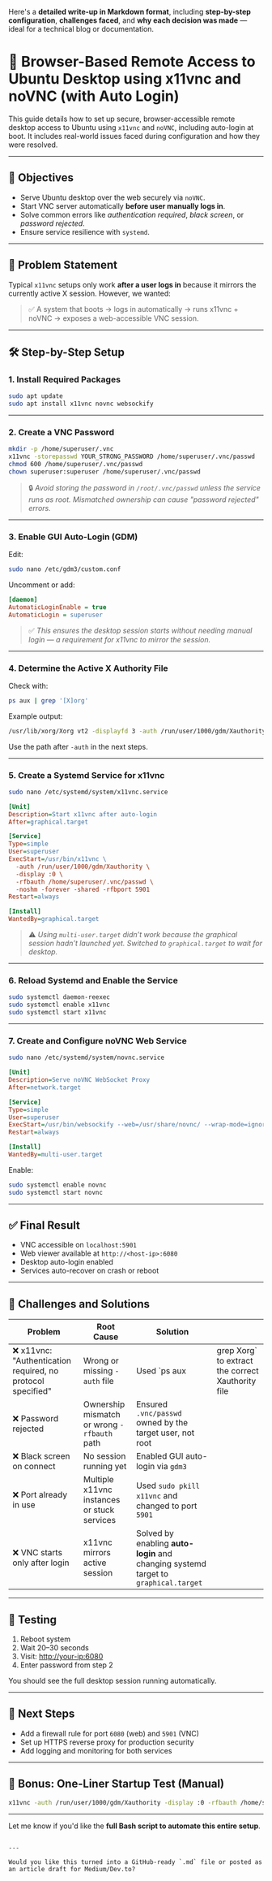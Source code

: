 Here's a **detailed write-up in Markdown format**, including **step-by-step configuration**, **challenges faced**, and **why each decision was made** — ideal for a technical blog or documentation.

# 🔐 Browser-Based Remote Access to Ubuntu Desktop using x11vnc and noVNC (with Auto Login)

This guide details how to set up secure, browser-accessible remote desktop access to Ubuntu using `x11vnc` and `noVNC`, including auto-login at boot. It includes real-world issues faced during configuration and how they were resolved.

---

## 🎯 Objectives

- Serve Ubuntu desktop over the web securely via `noVNC`.
- Start VNC server automatically **before user manually logs in**.
- Solve common errors like *authentication required*, *black screen*, or *password rejected*.
- Ensure service resilience with `systemd`.

---

## 🧩 Problem Statement

Typical `x11vnc` setups only work **after a user logs in** because it mirrors the currently active X session. However, we wanted:

> ✅ A system that boots → logs in automatically → runs x11vnc + noVNC → exposes a web-accessible VNC session.

---

## 🛠️ Step-by-Step Setup

### 1. **Install Required Packages**

```bash
sudo apt update
sudo apt install x11vnc novnc websockify
````

---

### 2. **Create a VNC Password**

```bash
mkdir -p /home/superuser/.vnc
x11vnc -storepasswd YOUR_STRONG_PASSWORD /home/superuser/.vnc/passwd
chmod 600 /home/superuser/.vnc/passwd
chown superuser:superuser /home/superuser/.vnc/passwd
```

> 🔒 *Avoid storing the password in `/root/.vnc/passwd` unless the service runs as root. Mismatched ownership can cause "password rejected" errors.*

---

### 3. **Enable GUI Auto-Login (GDM)**

Edit:

```bash
sudo nano /etc/gdm3/custom.conf
```

Uncomment or add:

```ini
[daemon]
AutomaticLoginEnable = true
AutomaticLogin = superuser
```

> ✅ *This ensures the desktop session starts without needing manual login — a requirement for x11vnc to mirror the session.*

---

### 4. **Determine the Active X Authority File**

Check with:

```bash
ps aux | grep '[X]org'
```

Example output:

```bash
/usr/lib/xorg/Xorg vt2 -displayfd 3 -auth /run/user/1000/gdm/Xauthority ...
```

Use the path after `-auth` in the next steps.

---

### 5. **Create a Systemd Service for x11vnc**

```bash
sudo nano /etc/systemd/system/x11vnc.service
```

```ini
[Unit]
Description=Start x11vnc after auto-login
After=graphical.target

[Service]
Type=simple
User=superuser
ExecStart=/usr/bin/x11vnc \
  -auth /run/user/1000/gdm/Xauthority \
  -display :0 \
  -rfbauth /home/superuser/.vnc/passwd \
  -noshm -forever -shared -rfbport 5901
Restart=always

[Install]
WantedBy=graphical.target
```

> ⚠️ *Using `multi-user.target` didn’t work because the graphical session hadn’t launched yet. Switched to `graphical.target` to wait for desktop.*

---

### 6. **Reload Systemd and Enable the Service**

```bash
sudo systemctl daemon-reexec
sudo systemctl enable x11vnc
sudo systemctl start x11vnc
```

---

### 7. **Create and Configure noVNC Web Service**

```bash
sudo nano /etc/systemd/system/novnc.service
```

```ini
[Unit]
Description=Serve noVNC WebSocket Proxy
After=network.target

[Service]
Type=simple
User=superuser
ExecStart=/usr/bin/websockify --web=/usr/share/novnc/ --wrap-mode=ignore 6080 localhost:5901
Restart=always

[Install]
WantedBy=multi-user.target
```

Enable:

```bash
sudo systemctl enable novnc
sudo systemctl start novnc
```

---

## ✅ Final Result

* VNC accessible on `localhost:5901`
* Web viewer available at `http://<host-ip>:6080`
* Desktop auto-login enabled
* Services auto-recover on crash or reboot

---

## 🧱 Challenges and Solutions

| Problem                                                    | Root Cause                                  | Solution                                                                            |                                                    |
| ---------------------------------------------------------- | ------------------------------------------- | ----------------------------------------------------------------------------------- | -------------------------------------------------- |
| ❌ x11vnc: "Authentication required, no protocol specified" | Wrong or missing `-auth` file               | Used \`ps aux                                                                       | grep Xorg\` to extract the correct Xauthority file |
| ❌ Password rejected                                        | Ownership mismatch or wrong `-rfbauth` path | Ensured `.vnc/passwd` owned by the target user, not root                            |                                                    |
| ❌ Black screen on connect                                  | No session running yet                      | Enabled GUI auto-login via `gdm3`                                                   |                                                    |
| ❌ Port already in use                                      | Multiple x11vnc instances or stuck services | Used `sudo pkill x11vnc` and changed to port `5901`                                 |                                                    |
| ❌ VNC starts only after login                              | x11vnc mirrors active session               | Solved by enabling **auto-login** and changing systemd target to `graphical.target` |                                                    |

---

## 🧪 Testing

1. Reboot system
2. Wait 20–30 seconds
3. Visit: [http://your-ip:6080](http://your-ip:6080)
4. Enter password from step 2

You should see the full desktop session running automatically.

---

## 🚀 Next Steps

* Add a firewall rule for port `6080` (web) and `5901` (VNC)
* Set up HTTPS reverse proxy for production security
* Add logging and monitoring for both services

---

## 🧰 Bonus: One-Liner Startup Test (Manual)

```bash
x11vnc -auth /run/user/1000/gdm/Xauthority -display :0 -rfbauth /home/superuser/.vnc/passwd -forever -shared -rfbport 5901
```

---

Let me know if you'd like the **full Bash script to automate this entire setup**.

```

---

Would you like this turned into a GitHub-ready `.md` file or posted as an article draft for Medium/Dev.to?
```
